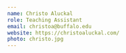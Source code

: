 ```yaml
---
name: Christo Aluckal
role: Teaching Assistant
email: christoa@buffalo.edu
website: https://christoaluckal.com/
photo: christo.jpg
---
```


<!-- I like teaching Computer Science! -->
